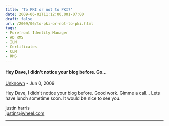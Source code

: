 ```yaml
---
title: 'To PKI or not to PKI?'
date: 2009-06-02T11:12:00.001-07:00
draft: false
url: /2009/06/to-pki-or-not-to-pki.html
tags: 
- Forefront Identity Manager
- AD RMS
- ILM
- Certificates
- CLM
- RMS
---
```


#### Hey Dave, I didn't notice your blog before. Go...
[Unknown](https://www.blogger.com/profile/03913540078710260918 "noreply@blogger.com") - <time datetime="2009-06-07T22:52:46.595-07:00">Jun 0, 2009</time>

Hey Dave, I didn't notice your blog before. Good work. Gimme a call... Lets have lunch sometime soon. It would be nice to see you.  
  
justin harris  
justin@jwheel.com
<hr />
